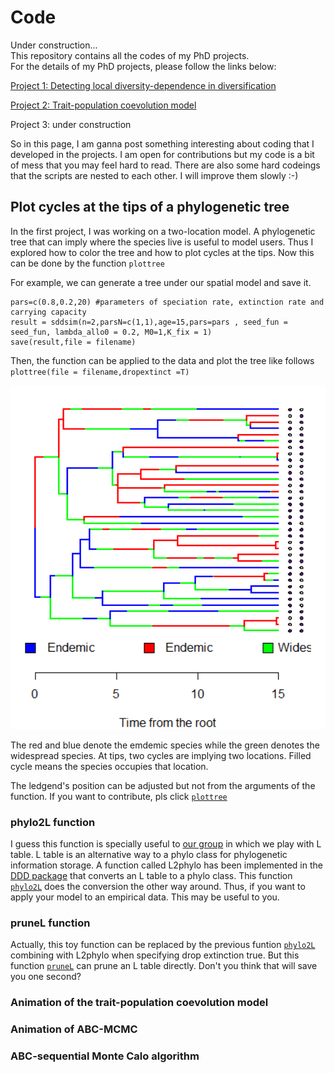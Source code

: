 # Code
Under construction...  
This repository contains all the codes of my PhD projects.  
For the details of my PhD projects, please follow the links below: 

[Project 1: Detecting local diversity-dependence in diversification](https://github.com/xl0418/PhdIntroProject1)

[Project 2: Trait-population coevolution model](https://github.com/xl0418/PhdIntroProject2)

Project 3: under construction

So in this page, I am ganna post something interesting about coding that I developed in the projects. I am open for contributions but my code is a bit of mess that you may feel hard to read. There are also some hard codeings that the scripts are nested to each other. I will improve them slowly :-)  

## Plot cycles at the tips of a phylogenetic tree
In the first project, I was working on a two-location model. A phylogenetic tree that can imply where the species live is useful to model users. Thus I explored how to color the tree and how to plot cycles at the tips. Now this can be done by the function `plottree`

For example, we can generate a tree under our spatial model and save it.  
```
pars=c(0.8,0.2,20) #parameters of speciation rate, extinction rate and carrying capacity
result = sddsim(n=2,parsN=c(1,1),age=15,pars=pars , seed_fun = seed_fun, lambda_allo0 = 0.2, M0=1,K_fix = 1)
save(result,file = filename)
```  
Then, the function can be applied to the data and plot the tree like follows  
`
plottree(file = filename,dropextinct =T)
`
<div align=center><img width="550" height="550" src="https://github.com/xl0418/PhdIntroProject2/blob/master/Example/exampletree.png"/></div>  

The red and blue denote the emdemic species while the green denotes the widespread species. At tips, two cycles are implying two locations. Filled cycle means the species occupies that location. 

The ledgend's position can be adjusted but not from the arguments of the function. If you want to contribute, pls click [`plottree`](https://github.com/xl0418/Code/blob/0ebc0a244d3547d757503395f1cbedc9638b9261/Pro1/code_pro1/Plottree.R)

### phylo2L function 

I guess this function is specially useful to [our group](https://www.rug.nl/staff/r.s.etienne/) in which we play with L table. L table is an alternative way to a phylo class for phylogenetic information storage. A function called L2phylo has been implemented in the [DDD package](https://cran.r-project.org/web/packages/DDD/index.html) that converts an L table to a phylo class. This function [`phylo2L`](https://github.com/xl0418/Code/blob/99133e6e5744be7382c038edc5701cd494d8e76c/Pro2/R_p2/phylo2L.R) does the conversion the other way around. Thus, if you want to apply your model to an empirical data. This may be useful to you. 


### pruneL function

Actually, this toy function can be replaced by the previous funtion [`phylo2L`](https://github.com/xl0418/Code/blob/99133e6e5744be7382c038edc5701cd494d8e76c/Pro2/R_p2/phylo2L.R) combining with L2phylo when specifying drop extinction true. But this function [`pruneL`](https://github.com/xl0418/Code/blob/f4dfd4acc15af6855572fb4659f396cea14bb83b/Pro2/R_p2/pruneL.R) can prune an L table directly. Don't you think that will save you one second?  

### Animation of the trait-population coevolution model

### Animation of ABC-MCMC

### ABC-sequential Monte Calo algorithm
